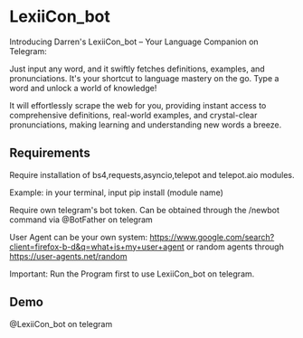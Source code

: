 
# LexiiCon_bot

Introducing Darren's LexiiCon_bot – Your Language Companion on Telegram:

Just input any word, and it swiftly fetches definitions, examples, and pronunciations. It's your shortcut to language mastery on the go. Type a word and unlock a world of knowledge!

It will effortlessly scrape the web for you, providing instant access to comprehensive definitions, real-world examples, and crystal-clear pronunciations, making learning and understanding new words a breeze.
## Requirements
Require installation of bs4,requests,asyncio,telepot and telepot.aio modules. 

Example: in your terminal, input pip install (module name)

Require own telegram's bot token. Can be obtained through the /newbot command via @BotFather on telegram

User Agent can be your own system: https://www.google.com/search?client=firefox-b-d&q=what+is+my+user+agent or random agents through https://user-agents.net/random

Important: Run the Program first to use LexiiCon_bot on telegram.



## Demo



@LexiiCon_bot on telegram


